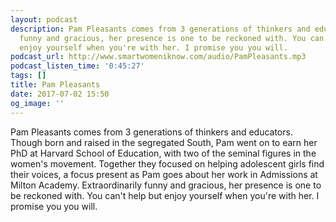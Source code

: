 ```yaml
---
layout: podcast
description: Pam Pleasants comes from 3 generations of thinkers and educators. Extraordinarily
  funny and gracious, her presence is one to be reckoned with. You can't help but
  enjoy yourself when you're with her. I promise you you will.
podcast_url: http://www.smartwomeniknow.com/audio/PamPleasants.mp3
podcast_listen_time: '0:45:27'
tags: []
title: Pam Pleasants
date: 2017-07-02 15:50
og_image: ''
---
```



Pam Pleasants comes from 3 generations of thinkers and educators. Though born and raised in the segregated South, Pam went on to earn her PhD at Harvard School of Education, with two of the seminal figures in the women's movement. Together they focused on helping adolescent girls find their voices, a focus present as Pam goes about her work in Admissions at Milton Academy.  Extraordinarily funny and gracious, her presence is one to be reckoned with. You can't help but enjoy yourself when you're with her. I promise you you will.